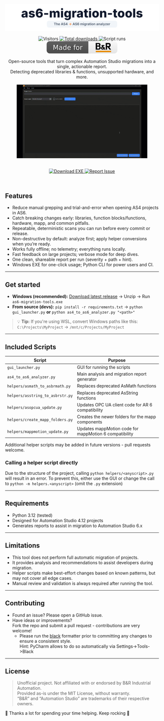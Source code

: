 <!-- Logo -->
<div align="center">
  <a href="https://github.com/br-automation-community/as6-migration-tools/releases/latest" target="_blank" rel="noopener noreferrer">
    <picture>
      <source media="(prefers-color-scheme: dark)" srcset="docs/logo-dark.svg" />
      <img alt="as6-migration-tools logo" src="docs/logo-light.svg" width="720" />
    </picture>
  </a>
</div>

<!-- Stats badges -->
<p align="center">
  <img src="https://hitscounter.dev/api/hit?url=https%3A%2F%2Fgithub.com%2Fbr-automation-community%2Fas6-migration-tools&label=Visitors&icon=heart-fill&color=%23495057&message=&style=flat&tz=localtime" alt="Visitors"/>
  <a href="https://github.com/br-automation-community/as6-migration-tools/releases" target="_blank" rel="noopener noreferrer">
    <img src="https://img.shields.io/github/downloads/br-automation-community/as6-migration-tools/total.svg" alt="Total downloads"/>
  </a>
  <img src="https://img.shields.io/badge/dynamic/json?label=Runs&query=%24.value&url=https%3A%2F%2Fabacus.jasoncameron.dev%2Fget%2Fas6-migration-tools-6f2a48c7%2Frun-clicks&cacheSeconds=300" alt="Script runs"/>
  <a href="https://github.com/hilch/BandR-badges/blob/main/Made-For-BrAutomation.svg" target="_blank" rel="noopener noreferrer">
    <img src="https://github.com/hilch/BandR-badges/blob/main/Made-For-BrAutomation.svg" alt="Made for B&R"/>
  </a>
</p>

<div align="center">
  Open-source tools that turn complex Automation Studio migrations into a single, actionable report.
</div>
<div align="center">
  Detecting deprecated libraries & functions, unsupported hardware, and more.
</div>

</br>

<!-- Demo GIF -->
<div align="center">
  <img src="docs/hero-run.gif" width="85%" alt="AS4 → AS6 analyzer running a project scan" />
</div>

</br>

<!-- CTAs -->
<p align="center">
  <a href="https://github.com/br-automation-community/as6-migration-tools/releases/latest" target="_blank" rel="noopener noreferrer">
    <img alt="Download EXE" src="https://img.shields.io/badge/Download-EXE-informational?style=for-the-badge&logo=windows&logoColor=white" />
  </a>
  <a href="https://github.com/br-automation-community/as6-migration-tools/issues/new/choose" target="_blank" rel="noopener noreferrer">
    <img alt="Report Issue" src="https://img.shields.io/badge/Report-Issue-critical?style=for-the-badge&logo=github" />
  </a>
</p>

</br>

## Features

- Reduce manual grepping and trial-and-error when opening AS4 projects in AS6.
- Catch breaking changes early: libraries, function blocks/functions, hardware, mapp, and common pitfalls.
- Repeatable, deterministic scans you can run before every commit or release.
- Non-destructive by default: analyze first; apply helper conversions when you’re ready.
- Works fully offline; no telemetry; everything runs locally.
- Fast feedback on large projects; verbose mode for deep dives.
- One clean, shareable report per run (severity + path + hint).
- Windows EXE for one-click usage; Python CLI for power users and CI.

---


## Get started

- **Windows (recommended):** [Download latest release](https://github.com/br-automation-community/as6-migration-tools/releases/latest) → Unzip → Run `as6-migration-tools.exe`
- **From source (devs):** `pip install -r requirements.txt` → `python gui_launcher.py` **or** `python as4_to_as6_analyzer.py "<path>"`

> 💡 **Tip:** If you're using WSL, convert Windows paths like this:  
> `C:\Projects\MyProject` → `/mnt/c/Projects/MyProject`

---

## Included Scripts

| Script                           | Purpose                                                |
|----------------------------------|--------------------------------------------------------|
| `gui_launcher.py`                | GUI for running the scripts                            |
| `as4_to_as6_analyzer.py`         | Main analysis and migration report generator           |
| `helpers/asmath_to_asbrmath.py`  | Replaces deprecated AsMath functions                   |
| `helpers/asstring_to_asbrstr.py` | Replaces deprecated AsString functions                 |
| `helpers/asopcua_update.py`      | Updates OPC UA client code for AR 6 compatibility      |
| `helpers/create_mapp_folders.py` | Creates the newer folders for the mapp components      |
| `helpers/mappmotion_update.py`   | Updates mappMotion code for mappMotion 6 compatibility |

Additional helper scripts may be added in future versions - pull requests welcome.

### Calling a helper script directly

Due to the structure of the project, calling `python helpers/<anyscript>.py` will result in an error.
To prevent this, either use the GUI or change the call to `python -m helpers.<anyscript>` (omit the `.py` extension)

---

## Requirements

- Python 3.12 (tested)
- Designed for Automation Studio 4.12 projects
- Generates reports to assist in migration to Automation Studio 6.x

---

## Limitations

- This tool does not perform full automatic migration of projects.
- It provides analysis and recommendations to assist developers during migration.
- Helper scripts make best-effort changes based on known patterns, but may not cover all edge cases.
- Manual review and validation is always required after running the tool.

---

## Contributing

- Found an issue? Please open a GitHub issue.
- Have ideas or improvements?  
  Fork the repo and submit a pull request - contributions are very welcome!
  - Please run the [black](https://black.readthedocs.io/en/stable/) formatter prior to committing any changes to ensure a consistent style. \
    Hint: PyCharm allows to do so automatically via Settings->Tools->Black

---

## License

> Unofficial project. Not affiliated with or endorsed by B&R Industrial Automation.  
> Provided as-is under the MIT License, without warranty.  
> “B&R” and “Automation Studio” are trademarks of their respective owners.  

💪 Thanks a lot for spending your time helping. Keep rocking 🥂